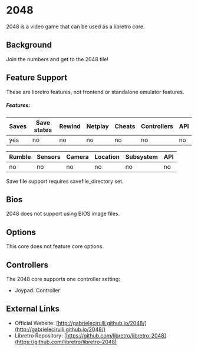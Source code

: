 # 2048

2048 is a video game that can be used as a libretro core.

## Background

Join the numbers and get to the 2048 tile!

## Feature Support
These are libretro features, not frontend or standalone emulator features.

##### Features:
Saves | Save states | Rewind | Netplay | Cheats | Controllers | API 
----- | ----------- | ------ | ------- | ------ | ----------- | ---
yes | no | no| no | no | no | no 

Rumble | Sensors | Camera | Location | Subsystem | API
------ | ------- | ------ | -------- | --------- | ---
no  | no | no | no | no | no

Save file support requires savefile_directory set.

## Bios

2048 does not support using BIOS image files.

## Options

This core does not feature core options.

## Controllers

The 2048 core supports one controller setting:
* Joypad: Controller

## External Links

* Official Website:   [http://gabrielecirulli.github.io/2048/](http://gabrielecirulli.github.io/2048/)
* Libretro Repository: [https://github.com/libretro/libretro-2048](https://github.com/libretro/libretro-2048)
